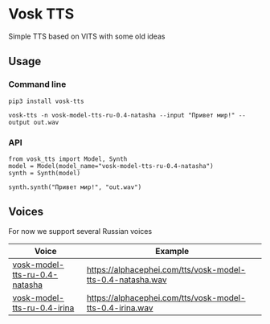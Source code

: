 # Vosk TTS

Simple TTS based on VITS with some old ideas

## Usage

### Command line

```
pip3 install vosk-tts

vosk-tts -n vosk-model-tts-ru-0.4-natasha --input "Привет мир!" --output out.wav
```

### API

```
from vosk_tts import Model, Synth
model = Model(model_name="vosk-model-tts-ru-0.4-natasha")
synth = Synth(model)

synth.synth("Привет мир!", "out.wav")
```

## Voices

For now we support several Russian voices

| Voice                                                                                                  | Example    |
|--------------------------------------------------------------------------------------------------------|------------|
|[vosk-model-tts-ru-0.4-natasha](https://alphacephei.com/vosk/models/vosk-model-tts-ru-0.4-natasha.zip)  | https://alphacephei.com/tts/vosk-model-tts-0.4-natasha.wav |
|[vosk-model-tts-ru-0.4-irina](https://alphacephei.com/vosk/models/vosk-model-tts-ru-0.4-irina.zip)      | https://alphacephei.com/tts/vosk-model-tts-0.4-irina.wav |
